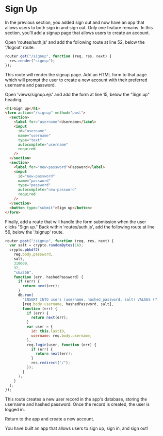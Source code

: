 # Sign Up

In the previous section, you added sign out and now have an app that allows users to both sign in and sign out. Only one feature remains. In this section, you'll add a signup page that allows users to create an account.

Open 'routes/auth.js' and add the following route at line 52, below the '/logout' route.

```js
router.get("/signup", function (req, res, next) {
  res.render("signup");
});
```

This route will render the signup page. Add an HTML form to that page which will prompt the user to create a new account with their preferred username and password.

Open 'views/signup.ejs' and add the form at line 15, below the "Sign up" heading.

```html
<h1>Sign up</h1>
<form action="/signup" method="post">
  <section>
    <label for="username">Username</label>
    <input
      id="username"
      name="username"
      type="text"
      autocomplete="username"
      required
    />
  </section>
  <section>
    <label for="new-password">Password</label>
    <input
      id="new-password"
      name="password"
      type="password"
      autocomplete="new-password"
      required
    />
  </section>
  <button type="submit">Sign up</button>
</form>
```

Finally, add a route that will handle the form submission when the user clicks "Sign up." Back within 'routes/auth.js', add the following route at line 56, below the '/signup' route.

```js
router.post("/signup", function (req, res, next) {
  var salt = crypto.randomBytes(16);
  crypto.pbkdf2(
    req.body.password,
    salt,
    310000,
    32,
    "sha256",
    function (err, hashedPassword) {
      if (err) {
        return next(err);
      }
      db.run(
        "INSERT INTO users (username, hashed_password, salt) VALUES (?, ?, ?)",
        [req.body.username, hashedPassword, salt],
        function (err) {
          if (err) {
            return next(err);
          }
          var user = {
            id: this.lastID,
            username: req.body.username,
          };
          req.login(user, function (err) {
            if (err) {
              return next(err);
            }
            res.redirect("/");
          });
        }
      );
    }
  );
});
```

This route creates a new user record in the app's database, storing the username and hashed password. Once the record is created, the user is logged in.

Return to the app and create a new account.

You have built an app that allows users to sign up, sign in, and sign out!
